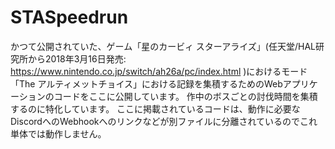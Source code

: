 # STASpeedrun
かつて公開されていた、ゲーム「星のカービィ スターアライズ」(任天堂/HAL研究所から2018年3月16日発売: https://www.nintendo.co.jp/switch/ah26a/pc/index.html )におけるモード「The アルティメットチョイス」における記録を集積するためのWebアプリケーションのコードをここに公開しています。
作中のボスごとの討伐時間を集積するのに特化しています。
ここに掲載されているコードは、動作に必要なDiscordへのWebhookへのリンクなどが別ファイルに分離されているのでこれ単体では動作しません。
